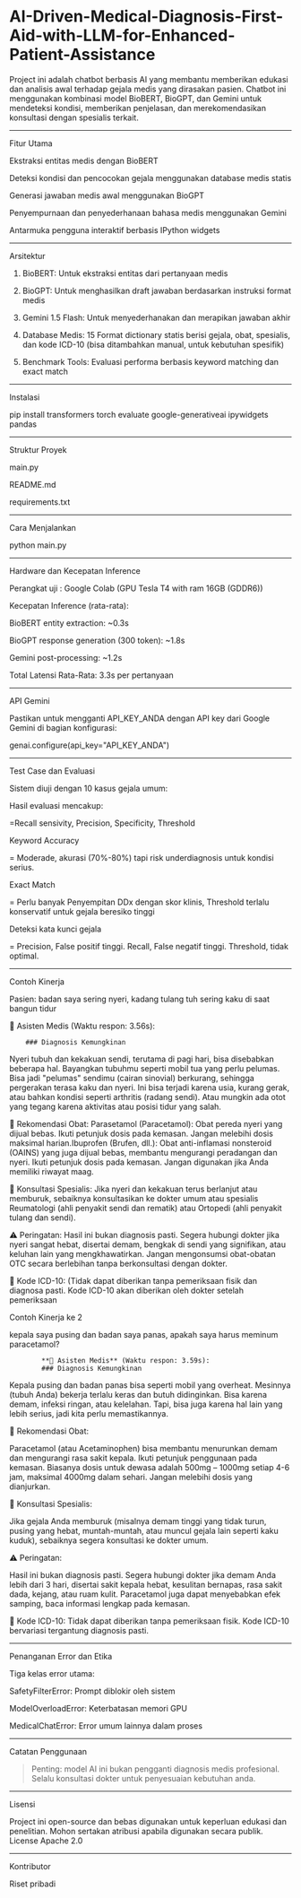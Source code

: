# AI-Driven-Medical-Diagnosis-First-Aid-with-LLM-for-Enhanced-Patient-Assistance


Project ini adalah chatbot berbasis AI yang membantu memberikan edukasi dan analisis awal terhadap gejala medis yang dirasakan pasien. Chatbot ini menggunakan kombinasi model BioBERT, BioGPT, dan Gemini untuk mendeteksi kondisi, memberikan penjelasan, dan merekomendasikan konsultasi dengan spesialis terkait.


---

Fitur Utama

Ekstraksi entitas medis dengan BioBERT

Deteksi kondisi dan pencocokan gejala menggunakan database medis statis

Generasi jawaban medis awal menggunakan BioGPT

Penyempurnaan dan penyederhanaan bahasa medis menggunakan Gemini

Antarmuka pengguna interaktif berbasis IPython widgets



---

Arsitektur

1. BioBERT: Untuk ekstraksi entitas dari pertanyaan medis


2. BioGPT: Untuk menghasilkan draft jawaban berdasarkan instruksi format medis


3. Gemini 1.5 Flash: Untuk menyederhanakan dan merapikan jawaban akhir


4. Database Medis: 15 Format dictionary statis berisi gejala, obat, spesialis, dan kode ICD-10 (bisa ditambahkan manual, untuk kebutuhan spesifik)


5. Benchmark Tools: Evaluasi performa berbasis keyword matching dan exact match




---

Instalasi

pip install transformers torch evaluate google-generativeai ipywidgets pandas


---

Struktur Proyek

 main.py
 
 README.md

 requirements.txt


---

Cara Menjalankan

python main.py


---

Hardware dan Kecepatan Inference

Perangkat uji : Google Colab (GPU Tesla T4 with ram 16GB (GDDR6))

Kecepatan Inference (rata-rata):

BioBERT entity extraction: ~0.3s

BioGPT response generation (300 token): ~1.8s

Gemini post-processing: ~1.2s


Total Latensi Rata-Rata: 3.3s per pertanyaan



---

API Gemini

Pastikan untuk mengganti API_KEY_ANDA dengan API key dari Google Gemini di bagian konfigurasi:

genai.configure(api_key="API_KEY_ANDA")


---

Test Case dan Evaluasi

Sistem diuji dengan 10 kasus gejala umum:


Hasil evaluasi mencakup:

=Recall sensivity, Precision, Specificity, Threshold

Keyword Accuracy

= Moderade, akurasi (70%-80%) tapi risk underdiagnosis untuk kondisi serius.

Exact Match

= Perlu banyak Penyempitan DDx dengan skor klinis, Threshold terlalu konservatif untuk gejala beresiko tinggi

Deteksi kata kunci gejala

= Precision, False positif tinggi. Recall, False negatif tinggi. Threshold, tidak optimal.

---

Contoh Kinerja

Pasien: badan saya sering nyeri, kadang tulang tuh sering kaku di saat bangun tidur 

🤖 Asisten Medis (Waktu respon: 3.56s):

        ### Diagnosis Kemungkinan
Nyeri tubuh dan kekakuan sendi, terutama di pagi hari, bisa disebabkan beberapa hal. Bayangkan tubuhmu seperti mobil tua yang perlu pelumas. Bisa jadi "pelumas" sendimu (cairan sinovial) berkurang, sehingga pergerakan terasa kaku dan nyeri. Ini bisa terjadi karena usia, kurang gerak, atau bahkan kondisi seperti arthritis (radang sendi). Atau mungkin ada otot yang tegang karena aktivitas atau posisi tidur yang salah. 

💊 Rekomendasi Obat: Parasetamol (Paracetamol): Obat pereda nyeri yang dijual bebas. Ikuti petunjuk dosis pada kemasan. Jangan melebihi dosis maksimal harian.Ibuprofen (Brufen, dll.): Obat anti-inflamasi nonsteroid (OAINS) yang juga dijual bebas, membantu mengurangi peradangan dan nyeri. Ikuti petunjuk dosis pada kemasan. Jangan digunakan jika Anda memiliki riwayat maag. 

🏥 Konsultasi Spesialis: Jika nyeri dan kekakuan terus berlanjut atau memburuk, sebaiknya konsultasikan ke dokter umum atau spesialis Reumatologi (ahli penyakit sendi dan rematik) atau Ortopedi (ahli penyakit tulang dan sendi). 

⚠️ Peringatan: Hasil ini bukan diagnosis pasti. Segera hubungi dokter jika nyeri sangat hebat, disertai demam, bengkak di sendi yang signifikan, atau keluhan lain yang mengkhawatirkan. Jangan mengonsumsi obat-obatan OTC secara berlebihan tanpa berkonsultasi dengan dokter. 

📌 Kode ICD-10: (Tidak dapat diberikan tanpa pemeriksaan fisik dan diagnosa pasti. Kode ICD-10 akan diberikan oleh dokter setelah pemeriksaan

Contoh Kinerja ke 2

kepala saya pusing dan badan saya panas, apakah saya harus meminum paracetamol?

            **🤖 Asisten Medis** (Waktu respon: 3.59s):
            ### Diagnosis Kemungkinan
Kepala pusing dan badan panas bisa seperti mobil yang overheat. Mesinnya (tubuh Anda) bekerja terlalu keras dan butuh didinginkan. Bisa karena demam, infeksi ringan, atau kelelahan. Tapi, bisa juga karena hal lain yang lebih serius, jadi kita perlu memastikannya.

💊 Rekomendasi Obat:

Paracetamol (atau Acetaminophen) bisa membantu menurunkan demam dan mengurangi rasa sakit kepala. Ikuti petunjuk penggunaan pada kemasan. Biasanya dosis untuk dewasa adalah 500mg – 1000mg setiap 4-6 jam, maksimal 4000mg dalam sehari. Jangan melebihi dosis yang dianjurkan.

🏥 Konsultasi Spesialis:

Jika gejala Anda memburuk (misalnya demam tinggi yang tidak turun, pusing yang hebat, muntah-muntah, atau muncul gejala lain seperti kaku kuduk), sebaiknya segera konsultasi ke dokter umum.

⚠️ Peringatan:

Hasil ini bukan diagnosis pasti. Segera hubungi dokter jika demam Anda lebih dari 3 hari, disertai sakit kepala hebat, kesulitan bernapas, rasa sakit dada, kejang, atau ruam kulit. Paracetamol juga dapat menyebabkan efek samping, baca informasi lengkap pada kemasan.

📌 Kode ICD-10: Tidak dapat diberikan tanpa pemeriksaan fisik. Kode ICD-10 bervariasi tergantung diagnosis pasti.

---

Penanganan Error dan Etika

Tiga kelas error utama:

SafetyFilterError: Prompt diblokir oleh sistem

ModelOverloadError: Keterbatasan memori GPU

MedicalChatError: Error umum lainnya dalam proses



---

Catatan Penggunaan

> Penting: model AI ini bukan pengganti diagnosis medis profesional. Selalu konsultasi dokter untuk penyesuaian kebutuhan anda.




---

Lisensi

Project ini open-source dan bebas digunakan untuk keperluan edukasi dan penelitian. Mohon sertakan atribusi apabila digunakan secara publik. License Apache 2.0


---

Kontributor

Riset pribadi
